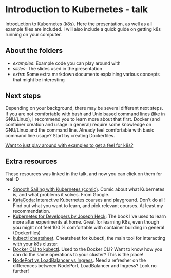 # Introduction to Kubernetes - talk
Introduction to Kubernetes (k8s). Here the presentation, as well as all example files are included. I will also include a quick guide on getting k8s running on your computer. 


## About the folders
- *examples*: Example code you can play around with
- *slides*: The slides used in the presentation
- *extra*: Some extra markdown documents explaining various concepts that might be interesting



## Next steps
Depending on your background, there may be several different next steps. If you are not comfortable with bash and Unix based command lines (like in GNU/Linux), I recommend you to learn more about that first. Docker (and container creation and usage in general) require some knowledge on GNU/Linux and the command line. Already feel comfortable with basic command line usage? Start by creating Dockerfiles. 


[Want to just play around with examples to get a feel for k8s?](example/README.md) 


## Extra resources
These resources was linked in the talk, and now you can click on them for real :D
- [Smooth Sailing with Kubernetes (comic)](https://cloud.google.com/kubernetes-engine/kubernetes-comic/). Comic about what Kubernetes is, and what problems it solves. From Google.
- [KataCoda](https://www.katacoda.com/): Interactive Kubernetes courses and playground. Don't do all! Find out what you want to learn, and pick relevant courses. At least my recommendation.
- [Kubernetes for Developers by Joseph Heck](https://www.amazon.com/gp/product/B07931YQK3): The book I've used to learn more after experiments at home. Great for learning K8s, even though you might not feel 100 % comfortable with container building in general (Dockerfiles)
- [kubectl cheatsheet](https://kubernetes.io/docs/reference/kubectl/cheatsheet/). Cheatsheet for kubectl, the main tool for interacting with your k8s cluster.
- [Docker CLI to kubectl](https://kubernetes.io/docs/reference/kubectl/docker-cli-to-kubectl/). Used to the Docker CLI? Want to know how you can do the same operations to your cluster? This is the place!
- [NodePort vs LoadBalancer vs Ingress](https://medium.com/google-cloud/kubernetes-nodeport-vs-loadbalancer-vs-ingress-when-should-i-use-what-922f010849e0). Need a refresher on the differences between NodePort, LoadBalancer and Ingress? Look no further!
